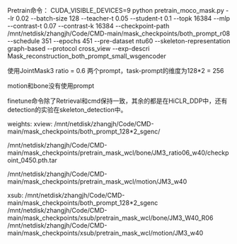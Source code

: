 Pretrain命令：
CUDA_VISIBLE_DEVICES=9 python pretrain_moco_mask.py --lr 0.02 --batch-size 128 --teacher-t 0.05 --student-t 0.1 --topk 16384 --mlp --contrast-t 0.07 --contrast-k 16384 --checkpoint-path /mnt/netdisk/zhangjh/Code/CMD-main/mask_checkpoints/both_prompt_r08 --schedule 351 --epochs 451 --pre-dataset ntu60 --skeleton-representation graph-based --protocol cross_view --exp-descri Mask_reconstruction_both_prompt_small_wsgencoder

使用JointMask3 ratio = 0.6
两个prompt，task-prompt的维度为128*2 = 256

motion和bone没有使用prompt

finetune命令除了Retrieval和cmd保持一致，其余的都是在HiCLR_DDP中，还有detection的实验在skeleton_detection中。

weights:
xview:
/mnt/netdisk/zhangjh/Code/CMD-main/mask_checkpoints/both_prompt_128*2_sgenc/

/mnt/netdisk/zhangjh/Code/CMD-main/mask_checkpoints/pretrain_mask_wcl/bone/JM3_ratio06_w40/checkpoint_0450.pth.tar

/mnt/netdisk/zhangjh/Code/CMD-main/mask_checkpoints/pretrain_mask_wcl/motion/JM3_w40

xsub:
/mnt/netdisk/zhangjh/Code/CMD-main/mask_checkpoints/both_prompt_128*2_sgenc
/mnt/netdisk/zhangjh/Code/CMD-main/mask_checkpoints/xsub/pretrain_mask_wcl/bone/JM3_W40_R06
/mnt/netdisk/zhangjh/Code/CMD-main/mask_checkpoints/xsub/pretrain_mask_wcl/motion/JM3_w40